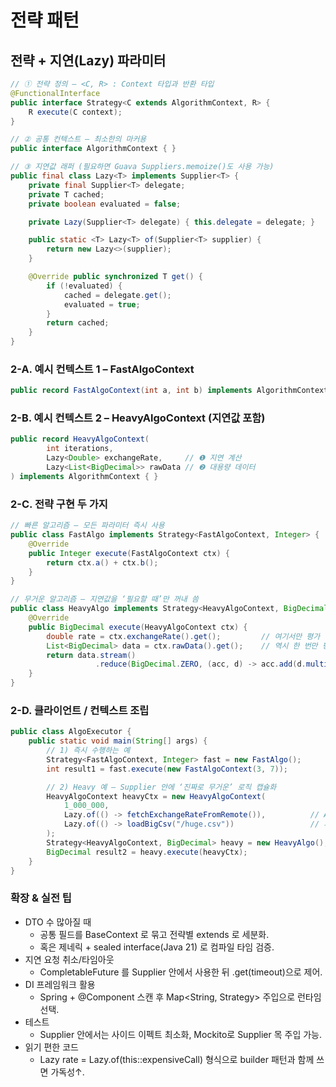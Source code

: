 # 전략 패턴

## 전략 + 지연(Lazy) 파라미터

```java
// ① 전략 정의 — <C, R> : Context 타입과 반환 타입
@FunctionalInterface
public interface Strategy<C extends AlgorithmContext, R> {
    R execute(C context);
}

// ② 공통 컨텍스트 — 최소한의 마커용
public interface AlgorithmContext { }

// ③ 지연값 래퍼 (필요하면 Guava Suppliers.memoize()도 사용 가능)
public final class Lazy<T> implements Supplier<T> {
    private final Supplier<T> delegate;
    private T cached;
    private boolean evaluated = false;

    private Lazy(Supplier<T> delegate) { this.delegate = delegate; }

    public static <T> Lazy<T> of(Supplier<T> supplier) {
        return new Lazy<>(supplier);
    }

    @Override public synchronized T get() {
        if (!evaluated) {
            cached = delegate.get();
            evaluated = true;
        }
        return cached;
    }
}
```

### 2-A. 예시 컨텍스트 1 – FastAlgoContext

```java
public record FastAlgoContext(int a, int b) implements AlgorithmContext { }
```

### 2-B. 예시 컨텍스트 2 – HeavyAlgoContext (지연값 포함)

```java
public record HeavyAlgoContext(
        int iterations,
        Lazy<Double> exchangeRate,     // ❶ 지연 계산
        Lazy<List<BigDecimal>> rawData // ❷ 대용량 데이터
) implements AlgorithmContext { }
```


### 2-C. 전략 구현 두 가지

```java
// 빠른 알고리즘 — 모든 파라미터 즉시 사용
public class FastAlgo implements Strategy<FastAlgoContext, Integer> {
    @Override
    public Integer execute(FastAlgoContext ctx) {
        return ctx.a() + ctx.b();
    }
}

// 무거운 알고리즘 — 지연값을 ‘필요할 때’만 꺼내 씀
public class HeavyAlgo implements Strategy<HeavyAlgoContext, BigDecimal> {
    @Override
    public BigDecimal execute(HeavyAlgoContext ctx) {
        double rate = ctx.exchangeRate().get();         // 여기서만 평가
        List<BigDecimal> data = ctx.rawData().get();    // 역시 한 번만 평가
        return data.stream()
                   .reduce(BigDecimal.ZERO, (acc, d) -> acc.add(d.multiply(BigDecimal.valueOf(rate))));
    }
}
```

### 2-D. 클라이언트 / 컨텍스트 조립

```java
public class AlgoExecutor {
    public static void main(String[] args) {
        // 1) 즉시 수행하는 예
        Strategy<FastAlgoContext, Integer> fast = new FastAlgo();
        int result1 = fast.execute(new FastAlgoContext(3, 7));

        // 2) Heavy 예 — Supplier 안에 ‘진짜로 무거운’ 로직 캡슐화
        HeavyAlgoContext heavyCtx = new HeavyAlgoContext(
            1_000_000,
            Lazy.of(() -> fetchExchangeRateFromRemote()),          // API 호출
            Lazy.of(() -> loadBigCsv("/huge.csv"))                 // 파일 읽기
        );
        Strategy<HeavyAlgoContext, BigDecimal> heavy = new HeavyAlgo();
        BigDecimal result2 = heavy.execute(heavyCtx);
    }
}
```

### 확장 & 실전 팁

- DTO 수 많아질 때
   - 공통 필드를 BaseContext 로 묶고 전략별 extends 로 세분화.
   - 혹은 제네릭 + sealed interface(Java 21) 로 컴파일 타임 검증.
- 지연 요청 취소/타임아웃
   - CompletableFuture<T> 를 Supplier 안에서 사용한 뒤 .get(timeout)으로 제어.
- DI 프레임워크 활용
   - Spring + @Component 스캔 후 Map<String, Strategy> 주입으로 런타임 선택.
- 테스트
   - Supplier 안에서는 사이드 이펙트 최소화, Mockito로 Supplier 목 주입 가능.
- 읽기 편한 코드
   - Lazy<Double> rate = Lazy.of(this::expensiveCall) 형식으로 builder 패턴과 함께 쓰면 가독성↑.

